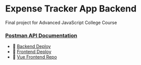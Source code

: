 # Expense Tracker App Backend
 
Final project for Advanced JavaScript College Course

### [Postman API Documentation](https://documenter.getpostman.com/view/15639222/UVeMK4qu)

- 🧱️ [Backend Deploy](https://npjs-expenses-backend-eu.herokuapp.com)
- 🌻️ [Frontend Deploy](https://expenses-frontend-five.vercel.app/login)
- 📜️ [Vue Frontend Repo](https://github.com/mat2ja/expenses-frontend)




